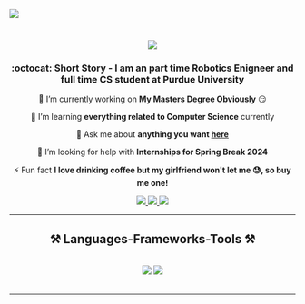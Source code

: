<a align ='left' href="https://visitorbadge.io/status?path=https%3A%2F%2Fgithub.com%2FAsm3515%2FAsm3515"><img src="https://api.visitorbadge.io/api/visitors?path=https%3A%2F%2Fgithub.com%2FAsm3515%2FAsm3515&label=Hello%20Watcher%20Number&labelColor=%23dce775&countColor=%23263759" /></a>

<h1 align="center">
    <img src="https://readme-typing-svg.herokuapp.com/?font=Righteous&size=35&center=true&vCenter=true&width=500&height=70&duration=4000&lines=Hi+There!+👋;+I'm+Ajinkya+More!;" />
</h1>

<h3 align="center">:octocat: Short Story -  I am an part time Robotics Enigneer and full time CS student at Purdue University</h3>

<div align="center">
 
 🔭 I’m currently working on **My Masters Degree Obviously** :smirk:
 
 🌱 I’m learning **everything related to Computer Science** currently
 
 💁 Ask me about **anything you want [here](https://github.com/Asm3515/Asm3515/issues)**

 🤔 I’m looking for help with **Internships for Spring Break 2024**
 
 ⚡ Fun fact **I love drinking coffee but my girlfriend won't let me 😓, so buy me one!**

</div>

<div align="center"> 
  <a href="mailto:ajinkya.more3515@gmail.com">
    <img src="https://img.shields.io/badge/Gmail-333333?style=for-the-badge&logo=gmail&logoColor=red" />
  </a>
  <a href="https://www.linkedin.com/in/ajinkyasmore" target="_blank">
    <img src="https://img.shields.io/badge/LinkedIn-0077B5?style=for-the-badge&logo=linkedin&logoColor=white" target="_blank" />
  </a>
  <a href="https:google.com" target="_blank">
     <img src="https://img.shields.io/badge/Portfolio-FF5722?style=for-the-badge&logo=todoist&logoColor=white" target="_blank" /> <!-- sqlite, safari, google-chrome are other good icon options -->
  </a>
</div>


 <hr/>

 <h2 align="center">⚒️ Languages-Frameworks-Tools ⚒️</h2>
<br/>
<div align="center">
    <img src="https://skillicons.dev/icons?i=react,mui,html,css,vscode,github,git,r,postman,raspberrypi" />
    <img src="https://skillicons.dev/icons?i=nodejs,python,javascript,express,firebase,mongodb,mysql" /><br>
</div>
<br/>
<hr/>
